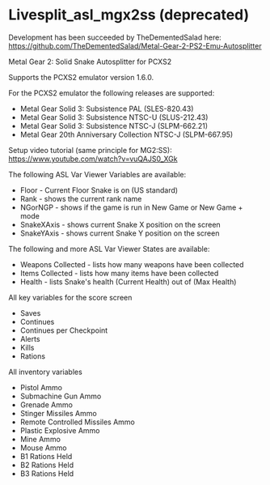 # Livesplit_asl_mgx2ss (deprecated)
Development has been succeeded by TheDementedSalad here:
https://github.com/TheDementedSalad/Metal-Gear-2-PS2-Emu-Autosplitter

Metal Gear 2: Solid Snake Autosplitter for PCXS2

Supports the PCXS2 emulator version 1.6.0.

For the PCXS2 emulator the following releases are supported:
- Metal Gear Solid 3: Subsistence PAL (SLES-820.43)
- Metal Gear Solid 3: Subsistence NTSC-U (SLUS-212.43)
- Metal Gear Solid 3: Subsistence NTSC-J (SLPM-662.21)
- Metal Gear 20th Anniversary Collection NTSC-J (SLPM-667.95)

Setup video tutorial (same principle for MG2:SS):
https://www.youtube.com/watch?v=vuQAJS0_XGk

The following ASL Var Viewer Variables are available:
- Floor             - Current Floor Snake is on (US standard)
- Rank              - shows the current rank name
- NGorNGP           - shows if the game is run in New Game or New Game + mode
- SnakeXAxis        - shows current Snake X position on the screen
- SnakeYAxis        - shows current Snake Y position on the screen

The following and more ASL Var Viewer States are available:
- Weapons Collected  - lists how many weapons have been collected
- Items Collected    - lists how many items have been collected
- Health             - lists Snake's health (Current Health) out of (Max Health)

All key variables for the score screen
- Saves
- Continues
- Continues per Checkpoint
- Alerts
- Kills
- Rations

All inventory variables
- Pistol Ammo
- Submachine Gun Ammo
- Grenade Ammo
- Stinger Missiles Ammo
- Remote Controlled Missiles Ammo
- Plastic Explosive Ammo
- Mine Ammo
- Mouse Ammo
- B1 Rations Held
- B2 Rations Held
- B3 Rations Held
